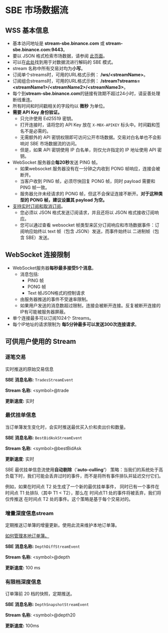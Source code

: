 # SBE 市场数据流

## WSS 基本信息

* 基本访问地址是 **stream-sbe.binance.com** 或 **stream-sbe.binance.com:9443**。
* 要以 JSON 格式检索市场数据，请参阅 [此页面](web-socket-streams_CN.md)。
* 可以在[此处](https://github.com/binance/binance-spot-api-docs/blob/master/sbe/schemas/stream_1_0.xml)找到用于对数据流进行解码的 SBE 模式。
* stream 名称中所有交易对均为**小写**。
* 订阅单个streams时，可用的URL格式示例： **/ws/\<streamName\>**。
* 订阅组合streams时，可用的URL格式示例： **/stream?streams=\<streamName1\>/\<streamName2\>/\<streamName3\>**。
* 每个到**stream-sbe.binance.com**的链接有效期不超过24小时，请妥善处理断线重连。
* 所有时间和时间戳相关的字段均以 **微秒** 为单位。
* **需要 API Key 身份验证。**
  * 只允许使用 Ed25519 密钥。
  * 打开连接时，请将您的 API Key 放在 `X-MBX-APIKEY` 标头中。时间戳和签名不是必需的。
  * 无需额外的 API 密钥权限即可访问公开市场数据。交易对白名单也不会影响对 SBE 市场数据流的访问。
  * 但是，如果 API 密钥使用 IP 白名单，则仅允许指定的 IP 地址使用 API 密钥。
* WebSocket 服务器会**每20秒**发送 PING 帧。
  * 如果websocket 服务器没有在一分钟之内收到 PONG 帧响应，连接会被断开。
  * 当客户收到 PING 帧，必须尽快回复 PONG 帧，同时 payload 需要和 PING  帧一致。
  * 服务器允许未经请求的 PONG 帧，但这不会保证连接不断开。**对于这种类型的 PONG 帧，建议设置其 payload 为空。**
* [支持实时订阅和取消订阅](web-socket-streams_CN.md#实时订阅/取消数据流)。
  * 您必须以 JSON 格式发送订阅请求，并且还将以 JSON 格式接收订阅响应。
  * 您可以通过查看 websocket 帧类型来区分订阅响应和市场数据事件：订阅响应始终以 text  帧（包含 JSON）发送，而事件始终以 二进制帧（包含 SBE）发送。

## WebSocket 连接限制

* WebSocket服务器**每秒最多接受5个消息**。
  * 消息包括:
    * PING 帧
    * PONG 帧
    * Text  帧JSON格式的控制请求
  * 由服务器推送的事件不受速率限制。
  * 如果用户发送的消息数超过限制，连接会被断开连接。反复被断开连接的IP有可能被服务器屏蔽。
* 单个连接最多可以订阅1024个 Streams。
* 每个IP地址的请求限制为 **每5分钟最多可以发送300次连接请求**。

## 可供用户使用的 Stream

### 逐笔交易

实时推送的原始交易信息

**SBE 消息名称:** `TradesStreamEvent`

**Stream 名称**: \<symbol\>@trade

**更新速度:** 实时

### 最优挂单信息

当订单簿发生变化时，会实时推送最优买入价和卖出价和数量。

**SBE 消息名称:** `BestBidAskStreamEvent`

**Stream 名称**: \<symbol\>@bestBidAsk

**更新速度**: 实时

SBE 最优挂单信息流使用**自动剔除**（’**auto-culling‘**） 策略：当我们的系统处于高负载下时，我们可能会丢弃过时的事件，而不是将所有事件排队并延迟交付它们。

例如，如果在时间点 T2 处生成了一个新的最优挂单事件， 同时已有一个事件在时间点 T1 处排队（其中 T1 \< T2），那么在 时间点T1 处的事件将被丢弃，我们将仅传推送 在时间点 T2 处的事件。这个策略是基于每个交易对的。

### 增量深度信息stream

定期推送订单簿的增量更新。使用此流来维护本地订单簿。

[如何管理本地订单簿。](web-socket-streams_CN.md#如何正确在本地维护一个order-book副本)

**SBE 消息名称:** `DepthDiffStreamEvent`

**Stream 名称**: \<symbol\>@depth

**更新速度:** 100 ms

### 有限档深度信息

订单簿前 20 档的快照，定期推送。

**SBE 消息名称:** `DepthSnapshotStreamEvent`

**Stream 名称**: \<symbol\>@depth20

**更新速度:** 100ms

